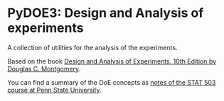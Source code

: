 # PyDOE3: Design and Analysis of experiments

A collection of utilities for the analysis of the experiments.

Based on the book [Design and Analysis of Experiments, 10th Edition by Douglas C. Montgomery](https://www.wiley.com/en-us/Design+and+Analysis+of+Experiments%2C+10th+Edition-p-9781119492443).

You can find a summary of the DoE concepts as [notes of the STAT 503 course at Penn State University](https://online.stat.psu.edu/stat503/home).